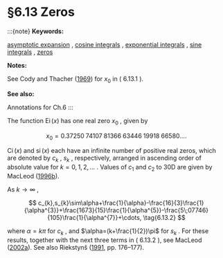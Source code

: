 # §6.13 Zeros

:::{note}
**Keywords:**

[asymptotic expansion](http://dlmf.nist.gov/search/search?q=asymptotic%20expansion) , [cosine integrals](http://dlmf.nist.gov/search/search?q=cosine%20integrals) , [exponential integrals](http://dlmf.nist.gov/search/search?q=exponential%20integrals) , [sine integrals](http://dlmf.nist.gov/search/search?q=sine%20integrals) , [zeros](http://dlmf.nist.gov/search/search?q=zeros)

**Notes:**

See Cody and Thacher ([1969](./bib/C.html#bib554 "Chebyshev approximations for the exponential integral ⁢ Ei ( x )")) for $x_{0}$ in ( 6.13.1 ).

**See also:**

Annotations for Ch.6
:::

The function $\operatorname{Ei}\left(x\right)$ has one real zero $x_{0}$ , given by


<a id="E1"></a>
$$
x_{0}=0.37250\;74107\;81366\;63446\;19918\;66580\dots. \tag{6.13.1}
$$

$\operatorname{Ci}\left(x\right)$ and $\operatorname{si}\left(x\right)$ each have an infinite number of positive real zeros, which are denoted by $c_{k}$ , $s_{k}$ , respectively, arranged in ascending order of absolute value for $k=0,1,2,\dots$ . Values of $c_{1}$ and $c_{2}$ to 30D are given by MacLeod ([1996b](./bib/M.html#bib1525 "Rational approximations, software and test methods for sine and cosine integrals")).

As $k\to\infty$ ,


<a id="E2"></a>
$$
c_{k},s_{k}\sim\alpha+\frac{1}{\alpha}-\frac{16}{3}\frac{1}{\alpha^{3}}+\frac{1673}{15}\frac{1}{\alpha^{5}}-\frac{5\;07746}{105}\frac{1}{\alpha^{7}}+\cdots, \tag{6.13.2}
$$

where $\alpha=k\pi$ for $c_{k}$ , and $\alpha=(k+\frac{1}{2})\pi$ for $s_{k}$ . For these results, together with the next three terms in ( 6.13.2 ), see MacLeod ([2002a](./bib/M.html#bib1527 "Asymptotic expansions for the zeros of certain special functions")). See also Riekstynš ([1991](./bib/R.html#bib1949 "Asymptotics and Bounds of the Roots of Equations (Russian)"), pp. 176–177).
